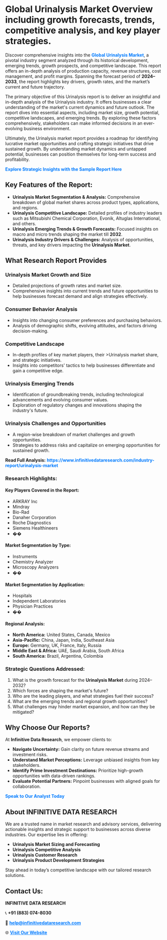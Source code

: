 <h1>Global Urinalysis Market Overview including growth forecasts, trends, competitive analysis, and key player strategies.</h1>
<p>
Discover comprehensive insights into the 
<a href="https://www.infinitivedataresearch.com/industry-report/urinalysis-market" rel="dofollow" style="color: #007BFF; text-decoration: none;"><strong>Global Urinalysis Market</strong></a>, a pivotal industry segment analyzed through its historical development, emerging trends, growth prospects, and competitive landscape. This report offers an in-depth analysis of production capacity, revenue structures, cost management, and profit margins. Spanning the forecast period of <strong>2024–2033</strong>, the report highlights key drivers, growth rates, and the market’s current and future trajectory.
</p>
<p>
The primary objective of this Urinalysis report is to deliver an insightful and in-depth analysis of the Urinalysis industry. It offers businesses a clear understanding of the market's current dynamics and future outlook. The report dives into essential aspects, including market size, growth potential, competitive landscapes, and emerging trends. By exploring these factors comprehensively, stakeholders can make informed decisions in an ever-evolving business environment.
</p>
<p>
Ultimately, the Urinalysis market report provides a roadmap for identifying lucrative market opportunities and crafting strategic initiatives that drive sustained growth. By understanding market dynamics and untapped potential, businesses can position themselves for long-term success and profitability.
</p>
<p>
<a href="https://www.infinitivedataresearch.com/request-sample/reportId=109462" style="color: #007BFF; text-decoration: none;"><strong>Explore Strategic Insights with the Sample Report Here</strong></a>
</p>

<h2>Key Features of the Report:</h2>
<ul>
<li><strong>Urinalysis Market Segmentation & Analysis:</strong> Comprehensive breakdown of global market shares across product types, applications, and regions.</li>
<li><strong>Urinalysis Competitive Landscape:</strong> Detailed profiles of industry leaders such as Mitsubishi Chemical Corporation, Evonik, Altuglas International, and others.</li>
<li><strong>Urinalysis Emerging Trends & Growth Forecasts:</strong> Focused insights on macro and micro trends shaping the market till <strong>2032</strong>.</li>
<li><strong>Urinalysis Industry Drivers & Challenges:</strong> Analysis of opportunities, threats, and key drivers impacting the <strong>Urinalysis Market</strong>.</li>
</ul>

<h2>What Research Report Provides</h2>
<h3>Urinalysis Market Growth and Size</h3>
<ul>
<li>Detailed projections of growth rates and market size.</li>
<li>Comprehensive insights into current trends and future opportunities to help businesses forecast demand and align strategies effectively.</li>
</ul>

<h3>Consumer Behavior Analysis</h3>
<ul>
<li>Insights into changing consumer preferences and purchasing behaviors.</li>
<li>Analysis of demographic shifts, evolving attitudes, and factors driving decision-making.</li>
</ul>

<h3>Competitive Landscape</h3>
<ul>
<li>In-depth profiles of key market players, their >Urinalysis market share, and strategic initiatives.</li>
<li>Insights into competitors' tactics to help businesses differentiate and gain a competitive edge.</li>
</ul>

<h3>Urinalysis Emerging Trends</h3>
<ul>
<li>Identification of groundbreaking trends, including technological advancements and evolving consumer values.</li>
<li>Exploration of regulatory changes and innovations shaping the industry's future.</li>
</ul>

<h3>Urinalysis Challenges and Opportunities</h3>
<ul>
<li>A region-wise breakdown of market challenges and growth opportunities.</li>
<li>Strategies to address risks and capitalize on emerging opportunities for sustained growth.</li>
</ul>
<p><strong>Read Full Analysis:</strong> <a href="https://www.infinitivedataresearch.com/industry-report/urinalysis-market" rel="dofollow" style="color: #007BFF; text-decoration: none;"><strong>https://www.infinitivedataresearch.com/industry-report/urinalysis-market</strong></a></p>
<h3>Research Highlights:</h3>
<h4>Key Players Covered in the Report:</h4>
<ul><li>ARKRAY Inc</li><li>Mindray</li><li>Bio-Rad</li><li>Danaher Corporation</li><li>Roche Diagnostics</li><li>Siemens Healthineers</li><li>��</li></ul>
<h4>Market Segmentation by Type:</h4>
<ul><li>Instruments</li><li>Chemistry Analyzer</li><li>Microscopy Analyzers</li><li>��</li></ul>
<h4>Market Segmentation by Application:</h4>
<ul><li>Hospitals</li><li>Independent Laboratories</li><li>Physician Practices</li><li>��</li></ul>

<h4>Regional Analysis:</h4>
<ul>
<li><strong>North America:</strong> United States, Canada, Mexico</li>
<li><strong>Asia-Pacific:</strong> China, Japan, India, Southeast Asia</li>
<li><strong>Europe:</strong> Germany, UK, France, Italy, Russia</li>
<li><strong>Middle East & Africa:</strong> UAE, Saudi Arabia, South Africa</li>
<li><strong>South America:</strong> Brazil, Argentina, Colombia</li>
</ul>

<h3>Strategic Questions Addressed:</h3>
<ol>
<li>What is the growth forecast for the <strong>Urinalysis Market</strong> during 2024–2032?</li>
<li>Which forces are shaping the market's future?</li>
<li>Who are the leading players, and what strategies fuel their success?</li>
<li>What are the emerging trends and regional growth opportunities?</li>
<li>What challenges may hinder market expansion, and how can they be mitigated?</li>
</ol>

<h2>Why Choose Our Reports?</h2>
<p>At <strong>Infinitive Data Research</strong>, we empower clients to:</p>
<ul>
<li><strong>Navigate Uncertainty:</strong> Gain clarity on future revenue streams and investment risks.</li>
<li><strong>Understand Market Perceptions:</strong> Leverage unbiased insights from key stakeholders.</li>
<li><strong>Identify Prime Investment Destinations:</strong> Prioritize high-growth opportunities with data-driven rankings.</li>
<li><strong>Evaluate Potential Partners:</strong> Pinpoint businesses with aligned goals for collaboration.</li>
</ul>
<p><a href="https://www.infinitivedataresearch.com/industry-report/urinalysis-market" rel="dofollow" style="color: #007BFF; text-decoration: none;"><strong>Speak to Our Analyst Today</strong></a></p>

<h2>About INFINITIVE DATA RESEARCH</h2>
<p>We are a trusted name in market research and advisory services, delivering actionable insights and strategic support to businesses across diverse industries. Our expertise lies in offering:</p>
<ul>
<li><strong>Urinalysis Market Sizing and Forecasting</strong></li>
<li><strong>Urinalysis Competitive Analysis</strong></li>
<li><strong>Urinalysis Customer Research</strong></li>
<li><strong>Urinalysis Product Development Strategies</strong></li>
</ul>
<p>Stay ahead in today’s competitive landscape with our tailored research solutions.</p>

<h2>Contact Us:</h2>
<p><strong>INFINITIVE DATA RESEARCH</strong></p>
<p>📞 <strong>+91 (883) 074-8030</strong></p>
<p>📧 <strong><a href="mailto:help@infinitivedataresearch.com" style="color: #007BFF;">help@infinitivedataresearch.com</a></strong></p>
<p>🌐 <strong><a href="https://www.infinitivedataresearch.com" rel="dofollow" style="color: #007BFF;">Visit Our Website</a></strong></p>